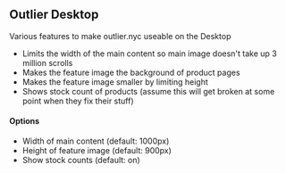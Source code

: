 ## Outlier Desktop

Various features to make outlier.nyc useable on the Desktop

* Limits the width of the main content so main image doesn't take up 3 million scrolls
* Makes the feature image the background of product pages
* Makes the feature image smaller by limiting height
* Shows stock count of products (assume this will get broken at some point when they fix their stuff)

#### Options
* Width of main content (default: 1000px)
* Height of feature image (default: 900px)
* Show stock counts (default: on)
